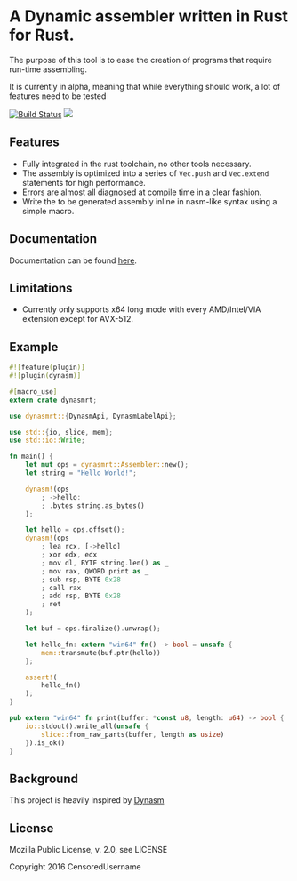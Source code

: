 # A Dynamic assembler written in Rust for Rust.

The purpose of this tool is to ease the creation of programs that require run-time assembling.

It is currently in alpha, meaning that while everything should work, a lot of features need to be tested

[![Build Status](https://travis-ci.org/CensoredUsername/dynasm-rs.svg?branch=master)](https://travis-ci.org/CensoredUsername/dynasm-rs)
[![](http://meritbadge.herokuapp.com/dynasm)](https://crates.io/crates/dynasm)

## Features

- Fully integrated in the rust toolchain, no other tools necessary.
- The assembly is optimized into a series of `Vec.push` and `Vec.extend` statements for high performance.
- Errors are almost all diagnosed at compile time in a clear fashion.
- Write the to be generated assembly inline in nasm-like syntax using a simple macro.

## Documentation

Documentation can be found [here](https://CensoredUsername.github.com/dynasm-rs/language/index.html).

## Limitations

- Currently only supports x64 long mode with every AMD/Intel/VIA extension except for AVX-512.

## Example

```rust
#![feature(plugin)]
#![plugin(dynasm)]

#[macro_use]
extern crate dynasmrt;

use dynasmrt::{DynasmApi, DynasmLabelApi};

use std::{io, slice, mem};
use std::io::Write;

fn main() {
    let mut ops = dynasmrt::Assembler::new();
    let string = "Hello World!";

    dynasm!(ops
        ; ->hello:
        ; .bytes string.as_bytes()
    );

    let hello = ops.offset();
    dynasm!(ops
        ; lea rcx, [->hello]
        ; xor edx, edx
        ; mov dl, BYTE string.len() as _
        ; mov rax, QWORD print as _
        ; sub rsp, BYTE 0x28
        ; call rax
        ; add rsp, BYTE 0x28
        ; ret
    );

    let buf = ops.finalize().unwrap();

    let hello_fn: extern "win64" fn() -> bool = unsafe {
        mem::transmute(buf.ptr(hello))
    };

    assert!(
        hello_fn()
    );
}

pub extern "win64" fn print(buffer: *const u8, length: u64) -> bool {
    io::stdout().write_all(unsafe {
        slice::from_raw_parts(buffer, length as usize)
    }).is_ok()
}
```

## Background

This project is heavily inspired by [Dynasm](http://luajit.org/dynasm.html)

## License

Mozilla Public License, v. 2.0, see LICENSE

Copyright 2016 CensoredUsername
